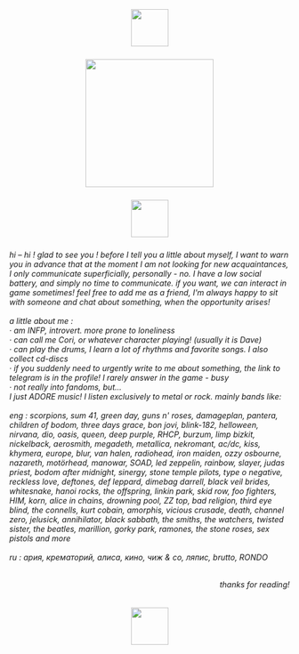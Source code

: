 <div align="center">
  <img height="67" src="https://psv4.userapi.com/s/v1/d/zsXAZ9extANWiA_e8u0r-ymkB9iw6fDwI7rvlPVM7vgNo58lCL3jdrzxREAcWdiCMN6Ky2IXzBVIheq_hunMBumlN3f8EG4NZRzaYnY4nEDfQTUes0PS-w/Bez_nazvania553_20250327214407.png"  />
</div>

###

<div align="center">
  <img height="230" src="https://vk.com/doc784326639_686649595?hash=J2mIqnSafV6B2qxNY5kCGXeUZhSTZH6zYzc7GeZoKOH&dl=5KZE5x7VL8POTWMv3dqwDCBFvT4q4dlmucgmqq8T2lc&api=1&no_preview=1"  />
</div>

###

<div align="center">
  <img height="67" src="https://psv4.userapi.com/s/v1/d/zsXAZ9extANWiA_e8u0r-ymkB9iw6fDwI7rvlPVM7vgNo58lCL3jdrzxREAcWdiCMN6Ky2IXzBVIheq_hunMBumlN3f8EG4NZRzaYnY4nEDfQTUes0PS-w/Bez_nazvania553_20250327214407.png"  />
</div>

###

<h6 align="left">hi – hi ! glad to see you ! before I tell you a little about myself, I want to warn you in advance that at the moment I am not looking for new acquaintances, I only communicate superficially, personally - no. I have a low social battery, and simply no time to communicate. if you want, we can interact in game sometimes!  feel free to add me as a friend, I'm always happy to sit with someone and chat about something, when the opportunity arises!<br><br>a little about me :<br>· am INFP, introvert. more prone to loneliness<br>· can call me Cori, or whatever character playing! (usually it is Dave)<br>· can play the drums, I learn a lot of rhythms and favorite songs. I also collect cd-discs<br>· if you suddenly need to urgently write to me about something, the link to telegram is in the profile! I rarely answer in the game - busy<br>· not really into fandoms, but...<br>I just ADORE music! I listen exclusively to metal or rock. mainly bands like:<br><br>eng : scorpions, sum 41, green day, guns n' roses, damageplan, pantera, children of bodom, three days grace, bon jovi, blink-182, helloween, nirvana, dio, oasis, queen, deep purple, RHCP, burzum, limp bizkit, nickelback, aerosmith, megadeth, metallica, nekromant, ac/dc, kiss, khymera, europe, blur, van halen, radiohead, iron maiden, ozzy osbourne, nazareth, motörhead, manowar, SOAD, led zeppelin, rainbow, slayer, judas priest, bodom after midnight, sinergy, stone temple pilots, type o negative, reckless love, deftones, def leppard, dimebag darrell, black veil brides, whitesnake, hanoi rocks, the offspring, linkin park, skid row, foo fighters, HIM, korn, alice in chains, drowning pool, ZZ top, bad religion, third eye blind, the connells, kurt cobain, amorphis, vicious crusade, death, channel zero, jelusick, annihilator, black sabbath, the smiths, the watchers, twisted sister, the beatles, marillion, gorky park, ramones, the stone roses, sex pistols and more<br><br>ru : ария, крематорий, алиса, кино, чиж & co, ляпис, brutto, RONDO</h6>

###

<h6 align="right">thanks for reading!</h6>

###

<div align="center">
  <img height="67" src="https://psv4.userapi.com/s/v1/d/zsXAZ9extANWiA_e8u0r-ymkB9iw6fDwI7rvlPVM7vgNo58lCL3jdrzxREAcWdiCMN6Ky2IXzBVIheq_hunMBumlN3f8EG4NZRzaYnY4nEDfQTUes0PS-w/Bez_nazvania553_20250327214407.png"  />
</div>

###
